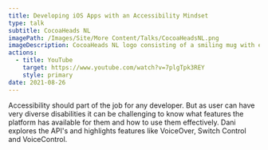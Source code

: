 ```yaml
---
title: Developing iOS Apps with an Accessibility Mindset
type: talk
subtitle: CocoaHeads NL
imagePath: /Images/Site/More Content/Talks/CocoaHeadsNL.png
imageDescription: CocoaHeads NL logo consisting of a smiling mug with eyes, nose, and mouth. And with steam coming out of it that looks like hair. At the bottom it says: CocoaHeads.nl
actions:
  - title: YouTube
    target: https://www.youtube.com/watch?v=7plgTpk3REY
    style: primary
date: 2021-08-26
---
```


Accessibility should part of the job for any developer. But as user can have very diverse disabilities it can be challenging to know what features the platform has available for them and how to use them effectively. Dani explores the API's and highlights features like VoiceOver, Switch Control and VoiceControl.
